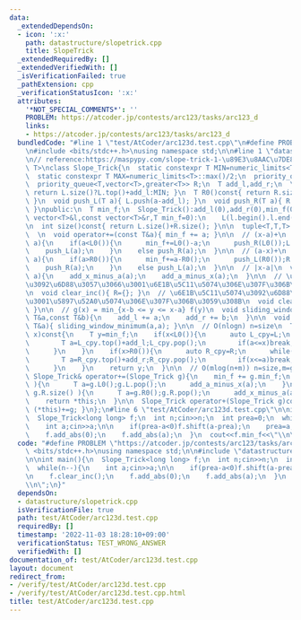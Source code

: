```yaml
---
data:
  _extendedDependsOn:
  - icon: ':x:'
    path: datastructure/slopetrick.cpp
    title: SlopeTrick
  _extendedRequiredBy: []
  _extendedVerifiedWith: []
  _isVerificationFailed: true
  _pathExtension: cpp
  _verificationStatusIcon: ':x:'
  attributes:
    '*NOT_SPECIAL_COMMENTS*': ''
    PROBLEM: https://atcoder.jp/contests/arc123/tasks/arc123_d
    links:
    - https://atcoder.jp/contests/arc123/tasks/arc123_d
  bundledCode: "#line 1 \"test/AtCoder/arc123d.test.cpp\"\n#define PROBLEM \"https://atcoder.jp/contests/arc123/tasks/arc123_d\"\
    \n#include <bits/stdc++.h>\nusing namespace std;\n\n#line 1 \"datastructure/slopetrick.cpp\"\
    \n// reference:https://maspypy.com/slope-trick-1-\u89E3\u8AAC\u7DE8\ntemplate<typename\
    \ T>\nclass Slope_Trick{\n  static constexpr T MIN=numeric_limits<T>::lowest()/2;\n\
    \  static constexpr T MAX=numeric_limits<T>::max()/2;\n  priority_queue<T> L;\n\
    \  priority_queue<T,vector<T>,greater<T>> R;\n  T add_l,add_r;\n  \n  T L0()const{\
    \ return L.size()?L.top()+add_l:MIN; }\n  T R0()const{ return R.size()?R.top()+add_r:MAX;\
    \ }\n  void push_L(T a){ L.push(a-add_l); }\n  void push_R(T a){ R.push(a-add_r);\
    \ }\npublic:\n  T min_f;\n  Slope_Trick():add_l(0),add_r(0),min_f(0){}\n  Slope_Trick(const\
    \ vector<T>&l,const vector<T>&r,T min_f=0):\n    L(l.begin().l.end()),R(r.begin(),r.end()),min_f(min_f),add_l(0),add_r(0){}\n\
    \n  int size()const{ return L.size()+R.size(); }\n\n  tuple<T,T,T> get_min_range()const{return{L0(),R0(),min_f};}\n\
    \  \n  void operator+=(const T&a){ min_f += a; }\n\n  // (x-a)+\n  void add_x_minus_a(T\
    \ a){\n    if(a<L0()){\n      min_f+=L0()-a;\n      push_R(L0());L.pop();\n  \
    \    push_L(a);\n    }\n    else push_R(a);\n  }\n\n  // (a-x)+\n  void add_a_minus_x(T\
    \ a){\n    if(a>R0()){\n      min_f+=a-R0();\n      push_L(R0());R.pop();\n  \
    \    push_R(a);\n    }\n    else push_L(a);\n  }\n\n  // |x-a|\n  void add_abs(T\
    \ a){\n    add_x_minus_a(a);\n    add_a_minus_x(a);\n  }\n\n  // \u5897\u52A0\u5074\
    \u3092\u6D88\u3057\u3066\u3001\u6E1B\u5C11\u5074\u306E\u307F\u306B\u3059\u308B\
    \n  void clear_inc(){ R={}; }\n  // \u6E1B\u5C11\u5074\u3092\u6D88\u3057\u3066\
    \u3001\u5897\u52A0\u5074\u306E\u307F\u306B\u3059\u308B\n  void clear_dec(){ L={};\
    \ }\n\n  // g(x) = min_{x-b <= y <= x-a} f(y)\n  void sliding_window_minimum(const\
    \ T&a,const T&b){\n    add_l += a;\n    add_r += b;\n  }\n\n  void shift(const\
    \ T&a){ sliding_window_minimum(a,a); }\n\n  // O(nlogn) n=size\n  T operator()(T\
    \ x)const{\n    T y=min_f;\n    if(x<L0()){\n      auto L_cpy=L;\n      while(L_cpy.size()){\n\
    \        T a=L_cpy.top()+add_l;L_cpy.pop();\n        if(a<=x)break;\n        y+=a-x;\n\
    \      }\n    }\n    if(x>R0()){\n      auto R_cpy=R;\n      while(R_cpy.size()){\n\
    \        T a=R_cpy.top()+add_r;R_cpy.pop();\n        if(x<=a)break;\n        y+=x-a;\n\
    \      }\n    }\n    return y;\n  }\n\n  // O(mlog(n+m)) n=size,m=g.size()\n \
    \ Slope_Trick& operator+=(Slope_Trick g){\n    min_f += g.min_f;\n    while( g.L.size()\
    \ ){\n      T a=g.L0();g.L.pop();\n      add_a_minus_x(a);\n    }\n    while(\
    \ g.R.size() ){\n      T a=g.R0();g.R.pop();\n      add_x_minus_a(a);\n    }\n\
    \    return *this;\n  }\n\n  Slope_Trick operator+(Slope_Trick g)const{ return\
    \ (*this)+=g; }\n};\n#line 6 \"test/AtCoder/arc123d.test.cpp\"\n\nint main(){\n\
    \  Slope_Trick<long long> f;\n  int n;cin>>n;\n  int prea=0;\n  while(n--){\n\
    \    int a;cin>>a;\n\n    if(prea-a<0)f.shift(a-prea);\n    prea=a;\n\n    f.clear_inc();\n\
    \    f.add_abs(0);\n    f.add_abs(a);\n  }\n  cout<<f.min_f<<\"\\n\";\n}\n"
  code: "#define PROBLEM \"https://atcoder.jp/contests/arc123/tasks/arc123_d\"\n#include\
    \ <bits/stdc++.h>\nusing namespace std;\n\n#include \"datastructure/slopetrick.cpp\"\
    \n\nint main(){\n  Slope_Trick<long long> f;\n  int n;cin>>n;\n  int prea=0;\n\
    \  while(n--){\n    int a;cin>>a;\n\n    if(prea-a<0)f.shift(a-prea);\n    prea=a;\n\
    \n    f.clear_inc();\n    f.add_abs(0);\n    f.add_abs(a);\n  }\n  cout<<f.min_f<<\"\
    \\n\";\n}"
  dependsOn:
  - datastructure/slopetrick.cpp
  isVerificationFile: true
  path: test/AtCoder/arc123d.test.cpp
  requiredBy: []
  timestamp: '2022-11-03 18:28:10+09:00'
  verificationStatus: TEST_WRONG_ANSWER
  verifiedWith: []
documentation_of: test/AtCoder/arc123d.test.cpp
layout: document
redirect_from:
- /verify/test/AtCoder/arc123d.test.cpp
- /verify/test/AtCoder/arc123d.test.cpp.html
title: test/AtCoder/arc123d.test.cpp
---
```

